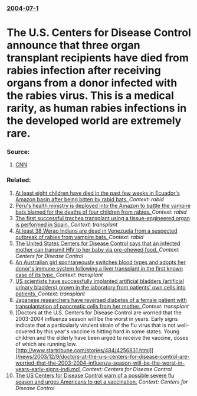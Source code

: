 ### [2004-07-1](/news/2004/07/1/index.md)

#  The U.S. Centers for Disease Control announce that three organ transplant recipients have died from rabies infection after receiving organs from a donor infected with the rabies virus. This is a medical rarity, as human rabies infections in the developed world are extremely rare. 




### Source:

1. [CNN](http://www.cnn.com/2004/HEALTH/07/01/rabies.organ.transplant/index.html)

### Related:

1. [At least eight children have died in the past few weeks in Ecuador's Amazon basin after being bitten by rabid bats. ](/news/2011/12/3/at-least-eight-children-have-died-in-the-past-few-weeks-in-ecuador-s-amazon-basin-after-being-bitten-by-rabid-bats.md) _Context: rabid_
2. [Peru's health ministry is deployed into the Amazon to battle the vampire bats blamed for the deaths of four children from rabies. ](/news/2010/08/13/peru-s-health-ministry-is-deployed-into-the-amazon-to-battle-the-vampire-bats-blamed-for-the-deaths-of-four-children-from-rabies.md) _Context: rabid_
3. [ The first successful trachea transplant using a tissue-engineered organ is performed in Spain. ](/news/2008/11/19/the-first-successful-trachea-transplant-using-a-tissue-engineered-organ-is-performed-in-spain.md) _Context: transplant_
4. [ At least 38 Warao Indians are dead in Venezuela from a suspected outbreak of rabies from vampire bats. ](/news/2008/08/9/at-least-38-warao-indians-are-dead-in-venezuela-from-a-suspected-outbreak-of-rabies-from-vampire-bats.md) _Context: rabid_
5. [ The United States Centers for Disease Control says that an infected mother can transmit HIV to her baby via pre-chewed food. ](/news/2008/02/6/the-united-states-centers-for-disease-control-says-that-an-infected-mother-can-transmit-hiv-to-her-baby-via-pre-chewed-food.md) _Context: Centers for Disease Control_
6. [ An Australian girl spontaneously switches blood types and adopts her donor's immune system following a liver transplant in the first known case of its type. ](/news/2008/01/24/an-australian-girl-spontaneously-switches-blood-types-and-adopts-her-donor-s-immune-system-following-a-liver-transplant-in-the-first-known.md) _Context: transplant_
7. [ US scientists have successfully implanted artificial bladders (artificial urinary bladders) grown in the laboratory from patients' own cells into patients. ](/news/2006/04/5/us-scientists-have-successfully-implanted-artificial-bladders-artificial-urinary-bladders-grown-in-the-laboratory-from-patients-own-cell.md) _Context: transplant_
8. [ Japanese researchers have reversed diabetes of a female patient with transplantation of pancreatic cells from her mother. ](/news/2005/04/19/japanese-researchers-have-reversed-diabetes-of-a-female-patient-with-transplantation-of-pancreatic-cells-from-her-mother.md) _Context: transplant_
9. [Doctors at the U.S. Centers for Disease Control are worried that the 2003-2004 influenza season will be the worst in years. Early signs indicate that a particularly virulent strain of the flu virus that is not well-covered by this year's vaccine is hitting hard in some states. Young children and the elderly have been urged to receive the vaccine, doses of which are running low. [http://www.startribune.com/stories/484/4256831.html]](/news/2003/12/9/doctors-at-the-u-s-centers-for-disease-control-are-worried-that-the-2003-2004-influenza-season-will-be-the-worst-in-years-early-signs-indi.md) _Context: Centers for Disease Control_
10. [ The US Centers for Disease Control warn of a possible severe flu season and urges Americans to get a vaccination.](/news/2003/11/18/the-us-centers-for-disease-control-warn-of-a-possible-severe-flu-season-and-urges-americans-to-get-a-vaccination.md) _Context: Centers for Disease Control_
